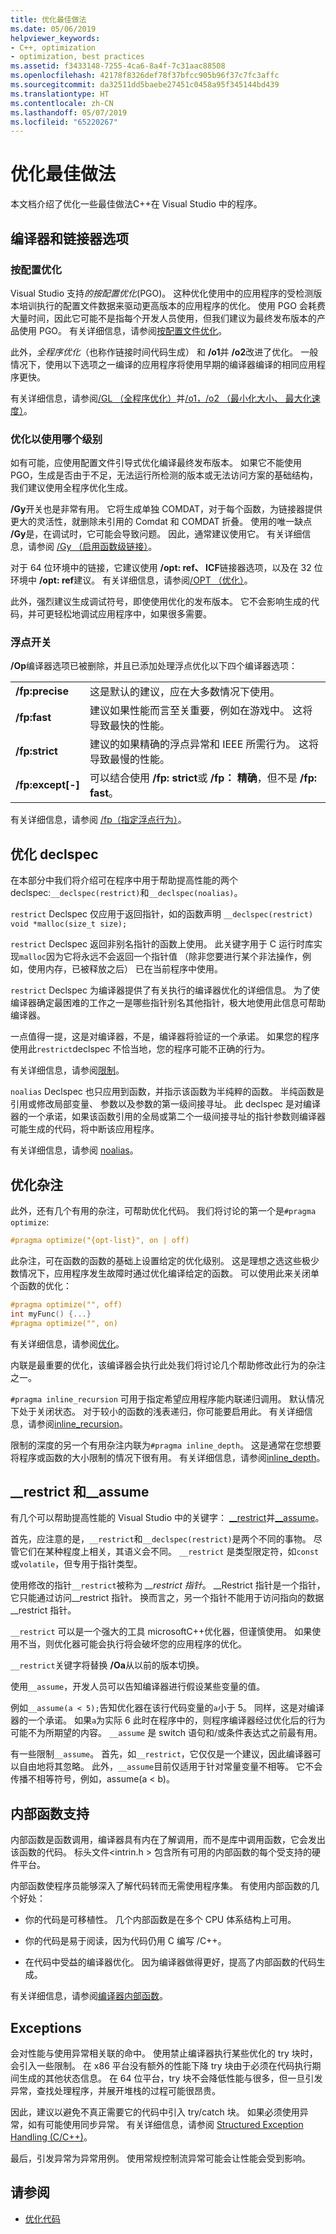 ```yaml
---
title: 优化最佳做法
ms.date: 05/06/2019
helpviewer_keywords:
- C++, optimization
- optimization, best practices
ms.assetid: f3433148-7255-4ca6-8a4f-7c31aac88508
ms.openlocfilehash: 42178f8326def78f37bfcc905b96f37c7fc3affc
ms.sourcegitcommit: da32511dd5baebe27451c0458a95f345144bd439
ms.translationtype: HT
ms.contentlocale: zh-CN
ms.lasthandoff: 05/07/2019
ms.locfileid: "65220267"
---
```

# <a name="optimization-best-practices"></a>优化最佳做法

本文档介绍了优化一些最佳做法C++在 Visual Studio 中的程序。

## <a name="compiler-and-linker-options"></a>编译器和链接器选项

### <a name="profile-guided-optimization"></a>按配置优化

Visual Studio 支持*的按配置优化*(PGO)。 这种优化使用中的应用程序的受检测版本培训执行的配置文件数据来驱动更高版本的应用程序的优化。 使用 PGO 会耗费大量时间，因此它可能不是指每个开发人员使用，但我们建议为最终发布版本的产品使用 PGO。 有关详细信息，请参阅[按配置文件优化](profile-guided-optimizations.md)。

此外，*全程序优化*（也称作链接时间代码生成） 和 **/o1**并 **/o2**改进了优化。 一般情况下，使用以下选项之一编译的应用程序将使用早期的编译器编译的相同应用程序更快。

有关详细信息，请参阅[/GL （全程序优化）](reference/gl-whole-program-optimization.md)并[/o1，/o2 （最小化大小、 最大化速度）](reference/o1-o2-minimize-size-maximize-speed.md)。

### <a name="which-level-of-optimization-to-use"></a>优化以使用哪个级别

如有可能，应使用配置文件引导式优化编译最终发布版本。 如果它不能使用 PGO，生成是否由于不足，无法运行所检测的版本或无法访问方案的基础结构，我们建议使用全程序优化生成。

**/Gy**开关也是非常有用。 它将生成单独 COMDAT，对于每个函数，为链接器提供更大的灵活性，就删除未引用的 Comdat 和 COMDAT 折叠。 使用的唯一缺点 **/Gy**是，在调试时，它可能会导致问题。 因此，通常建议使用它。 有关详细信息，请参阅 [/Gy （启用函数级链接）](reference/gy-enable-function-level-linking.md)。

对于 64 位环境中的链接，它建议使用 **/opt: ref、 ICF**链接器选项，以及在 32 位环境中 **/opt: ref**建议。 有关详细信息，请参阅[/OPT （优化）](reference/opt-optimizations.md)。

此外，强烈建议生成调试符号，即使使用优化的发布版本。 它不会影响生成的代码，并可更轻松地调试应用程序中，如果很多需要。

### <a name="floating-point-switches"></a>浮点开关

**/Op**编译器选项已被删除，并且已添加处理浮点优化以下四个编译器选项：

|||
|-|-|
|**/fp:precise**|这是默认的建议，应在大多数情况下使用。|
|**/fp:fast**|建议如果性能而言至关重要，例如在游戏中。 这将导致最快的性能。|
|**/fp:strict**|建议的如果精确的浮点异常和 IEEE 所需行为。 这将导致最慢的性能。|
|**/fp:except[-]**|可以结合使用 **/fp: strict**或 **/fp： 精确**，但不是 **/fp: fast**。|

有关详细信息，请参阅 [/fp（指定浮点行为）](reference/fp-specify-floating-point-behavior.md)。

## <a name="optimization-declspecs"></a>优化 declspec

在本部分中我们将介绍可在程序中用于帮助提高性能的两个 declspec:`__declspec(restrict)`和`__declspec(noalias)`。

`restrict` Declspec 仅应用于返回指针，如的函数声明 `__declspec(restrict) void *malloc(size_t size);`

`restrict` Declspec 返回非别名指针的函数上使用。 此关键字用于 C 运行时库实现`malloc`因为它将永远不会返回一个指针值 （除非您要进行某个非法操作，例如，使用内存，已被释放之后） 已在当前程序中使用。

`restrict` Declspec 为编译器提供了有关执行的编译器优化的详细信息。 为了使编译器确定最困难的工作之一是哪些指针别名其他指针，极大地使用此信息可帮助编译器。

一点值得一提，这是对编译器，不是，编译器将验证的一个承诺。 如果您的程序使用此`restrict`declspec 不恰当地，您的程序可能不正确的行为。

有关详细信息，请参阅[限制](../cpp/restrict.md)。

`noalias` Declspec 也只应用到函数，并指示该函数为半纯粹的函数。 半纯函数是引用或修改局部变量、 参数以及参数的第一级间接寻址。 此 declspec 是对编译器的一个承诺，如果该函数引用的全局或第二个一级间接寻址的指针参数则编译器可能生成的代码，将中断该应用程序。

有关详细信息，请参阅 [noalias](../cpp/noalias.md)。

## <a name="optimization-pragmas"></a>优化杂注

此外，还有几个有用的杂注，可帮助优化代码。 我们将讨论的第一个是`#pragma optimize`:

```cpp
#pragma optimize("{opt-list}", on | off)
```

此杂注，可在函数的函数的基础上设置给定的优化级别。 这是理想之选这些极少数情况下，应用程序发生故障时通过优化编译给定的函数。 可以使用此来关闭单个函数的优化：

```cpp
#pragma optimize("", off)
int myFunc() {...}
#pragma optimize("", on)
```

有关详细信息，请参阅[优化](../preprocessor/optimize.md)。

内联是最重要的优化，该编译器会执行此处我们将讨论几个帮助修改此行为的杂注之一。

`#pragma inline_recursion` 可用于指定希望应用程序能内联递归调用。 默认情况下处于关闭状态。 对于较小的函数的浅表递归，你可能要启用此。 有关详细信息，请参阅[inline_recursion](../preprocessor/inline-recursion.md)。

限制的深度的另一个有用杂注内联为`#pragma inline_depth`。 这是通常在您想要将程序或函数的大小限制的情况下很有用。 有关详细信息，请参阅[inline_depth](../preprocessor/inline-depth.md)。

## <a name="restrict-and-assume"></a>__restrict 和\__assume

有几个可以帮助提高性能的 Visual Studio 中的关键字： [__restrict](../cpp/extension-restrict.md)并[__assume](../intrinsics/assume.md)。

首先，应注意的是，`__restrict`和`__declspec(restrict)`是两个不同的事物。 尽管它们在某种程度上相关，其语义会不同。 `__restrict` 是类型限定符，如`const`或`volatile`，但专用于指针类型。

使用修改的指针`__restrict`被称为 *__restrict 指针*。 __Restrict 指针是一个指针，它只能通过访问\__restrict 指针。 换而言之，另一个指针不能用于访问指向的数据\__restrict 指针。

`__restrict` 可以是一个强大的工具 microsoftC++优化器，但谨慎使用。 如果使用不当，则优化器可能会执行将会破坏您的应用程序的优化。

`__restrict`关键字将替换 **/Oa**从以前的版本切换。

使用`__assume`，开发人员可以告知编译器进行假设某些变量的值。

例如`__assume(a < 5);`告知优化器在该行代码变量的`a`小于 5。 同样，这是对编译器的一个承诺。 如果`a`为实际 6 此时在程序中的，则程序编译器经过优化后的行为可能不为所期望的内容。 `__assume` 是 switch 语句和/或条件表达式之前最有用。

有一些限制`__assume`。 首先，如`__restrict`，它仅仅是一个建议，因此编译器可以自由地将其忽略。 此外，`__assume`目前仅适用于针对常量变量不相等。 它不会传播不相等符号，例如，assume(a < b)。

## <a name="intrinsic-support"></a>内部函数支持

内部函数是函数调用，编译器具有内在了解调用，而不是库中调用函数，它会发出该函数的代码。 标头文件\<intrin.h > 包含所有可用的内部函数的每个受支持的硬件平台。

内部函数使程序员能够深入了解代码转而无需使用程序集。 有使用内部函数的几个好处：

- 你的代码是可移植性。 几个内部函数是在多个 CPU 体系结构上可用。

- 你的代码是易于阅读，因为代码仍用 C 编写 /C++。

- 在代码中受益的编译器优化。 因为编译器做得更好，提高了内部函数的代码生成。

有关详细信息，请参阅[编译器内部函数](../intrinsics/compiler-intrinsics.md)。

## <a name="exceptions"></a>Exceptions

会对性能与使用异常相关联的命中。 使用禁止编译器执行某些优化的 try 块时，会引入一些限制。 在 x86 平台没有额外的性能下降 try 块由于必须在代码执行期间生成的其他状态信息。 在 64 位平台，try 块不会降低性能与很多，但一旦引发异常，查找处理程序，并展开堆栈的过程可能很昂贵。

因此，建议以避免不真正需要它的代码中引入 try/catch 块。 如果必须使用异常，如有可能使用同步异常。 有关详细信息，请参阅 [Structured Exception Handling (C/C++)](../cpp/structured-exception-handling-c-cpp.md)。

最后，引发异常为异常用例。 使用常规控制流异常可能会让性能会受到影响。

## <a name="see-also"></a>请参阅

- [优化代码](optimizing-your-code.md)
